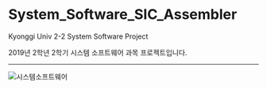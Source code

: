 # System_Software_SIC_Assembler
Kyonggi Univ 2-2 System Software Project

2019년 2학년 2학기 시스템 소프트웨어 과목 프로젝트입니다.

------

![시스템소프트웨어](https://github.com/Hojun1123/System_Software_SIC_Assembler/assets/65999992/4abc84f8-c0ae-4940-928d-b8838744f503)



